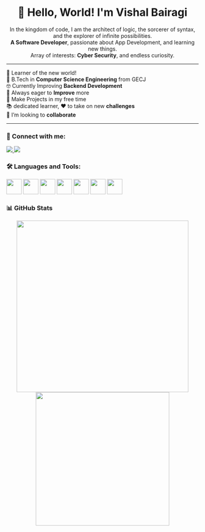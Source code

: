 <h1 align="center">👋 Hello, World! I'm Vishal Bairagi</h1>

<p align="center">
  In the kingdom of code, I am the architect of logic, the sorcerer of syntax, and the explorer of infinite possibilities.<br>
  <strong>A Software Developer</strong>, passionate about App Development, and learning new things.<br>
  Array of interests: <strong>Cyber Security</strong>, and endless curiosity.
</p>

---

🌟 Learner of the new world!  
📘 B.Tech in <strong>Computer Science Engineering</strong> from GECJ  
🤓 Currently Improving <strong>Backend Development</strong>  
💪 Always eager to <strong>Improve</strong> more  
🌸 Make Projects in my free time  
📚 dedicated learner, ❤️ to take on new <strong>challenges</strong>  
🤝 I’m looking to <strong>collaborate</strong>  

---

### 🧿 Connect with me:
<p align="left">
 <a href="mailto:vishalba499@gmail.com.com">
  <img src="https://img.shields.io/badge/email-%23D14836.svg?&style=for-the-badge&logo=gmail&logoColor=white" />
</a>

<a href="https://www.linkedin.com/in/vishal-bairagi-b9757a252?utm_source=share&utm_campaign=share_via&utm_content=profile&utm_medium=android_app">
  <img src="https://img.shields.io/badge/LinkedIn-%230077B5.svg?&style=for-the-badge&logo=linkedin&logoColor=white" />
</a>


</p>





### 🛠️ Languages and Tools:
<p>
  <img src="https://cdn.jsdelivr.net/gh/devicons/devicon/icons/flutter/flutter-original.svg" width="40"/>
  <img src="https://cdn.jsdelivr.net/gh/devicons/devicon/icons/dart/dart-original.svg" width="40"/>
  <img src="https://cdn.jsdelivr.net/gh/devicons/devicon/icons/java/java-original.svg" width="40"/>
  <img src="https://cdn.jsdelivr.net/gh/devicons/devicon/icons/nodejs/nodejs-original.svg" width="40"/>
   <img src="https://cdn.jsdelivr.net/gh/devicons/devicon/icons/c/c-original.svg" width="40"/>
  <img src="https://cdn.jsdelivr.net/gh/devicons/devicon/icons/cplusplus/cplusplus-original.svg" width="40"/>
  <img src="https://cdn.jsdelivr.net/gh/devicons/devicon/icons/latex/latex-original.svg" width="40"/>
</p>

### 📊 GitHub Stats

<p align="center">
  <img src="https://github-readme-stats.vercel.app/api?username=vishbairagi&show_icons=true&theme=tokyonight&include_all_commits=true&count_private=true" width="450"/>
  <img src="https://github-readme-stats.vercel.app/api/top-langs/?username=vishbairagi&langs_count=7&layout=compact&theme=tokyonight&hide=css,html,javascript,python" width="350"/>
</p>

